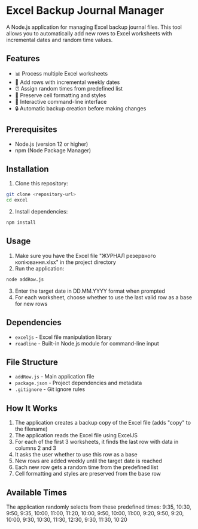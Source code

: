 # Excel Backup Journal Manager

A Node.js application for managing Excel backup journal files. This tool allows you to automatically add new rows to Excel worksheets with incremental dates and random time values.

## Features

- 📊 Process multiple Excel worksheets
- 📅 Add rows with incremental weekly dates
- ⏰ Assign random times from predefined list
- 🎨 Preserve cell formatting and styles
- 💾 Interactive command-line interface
- 🔒 Automatic backup creation before making changes

## Prerequisites

- Node.js (version 12 or higher)
- npm (Node Package Manager)

## Installation

1. Clone this repository:
```bash
git clone <repository-url>
cd excel
```

2. Install dependencies:
```bash
npm install
```

## Usage

1. Make sure you have the Excel file "ЖУРНАЛ резервного копіювання.xlsx" in the project directory
2. Run the application:
```bash
node addRow.js
```
3. Enter the target date in DD.MM.YYYY format when prompted
4. For each worksheet, choose whether to use the last valid row as a base for new rows

## Dependencies

- `exceljs` - Excel file manipulation library
- `readline` - Built-in Node.js module for command-line input

## File Structure

- `addRow.js` - Main application file
- `package.json` - Project dependencies and metadata
- `.gitignore` - Git ignore rules

## How It Works

1. The application creates a backup copy of the Excel file (adds "copy" to the filename)
2. The application reads the Excel file using ExcelJS
3. For each of the first 3 worksheets, it finds the last row with data in columns 2 and 3
4. It asks the user whether to use this row as a base
5. New rows are added weekly until the target date is reached
6. Each new row gets a random time from the predefined list
7. Cell formatting and styles are preserved from the base row

## Available Times

The application randomly selects from these predefined times:
9:35, 10:30, 9:50, 9:35, 10:00, 11:00, 11:20, 10:00, 9:50, 10:00, 11:00, 9:20, 9:50, 9:20, 10:00, 9:30, 10:30, 11:30, 12:30, 9:30, 11:30, 10:20

